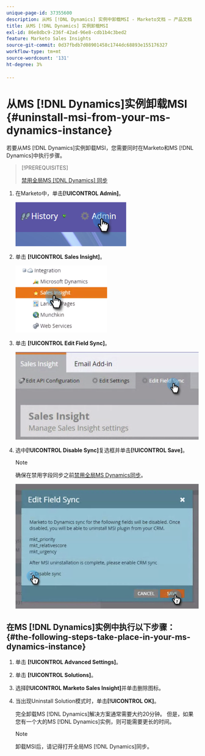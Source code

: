 ```yaml
---
unique-page-id: 37355600
description: 从MS [!DNL Dynamics] 实例中卸载MSI - Marketo文档 — 产品文档
title: 从MS [!DNL Dynamics] 实例卸载MSI
exl-id: 86e8dbc9-236f-42ad-96e8-cdb1b4c3bed2
feature: Marketo Sales Insights
source-git-commit: 0d37fbdb7d08901458c1744dc68893e155176327
workflow-type: tm+mt
source-wordcount: '131'
ht-degree: 3%

---
```


# 从MS [!DNL Dynamics]实例卸载MSI {#uninstall-msi-from-your-ms-dynamics-instance}

若要从MS [!DNL Dynamics]实例卸载MSI，您需要同时在Marketo和MS [!DNL Dynamics]中执行步骤。

>[!PREREQUISITES]
>
>[禁用全局MS [!DNL Dynamics] 同步](/help/marketo/product-docs/marketo-sales-insight/msi-for-microsoft-dynamics/uninstalling/disable-global-ms-dynamics-sync.md)

1. 在Marketo中，单击&#x200B;**[!UICONTROL Admin]**。

   ![](assets/one-1.png)

1. 单击 **[!UICONTROL Sales Insight]**。

   ![](assets/six.png)

1. 单击 **[!UICONTROL Edit Field Sync]**。

   ![](assets/seven.png)

1. 选中&#x200B;**[!UICONTROL Disable Sync]**&#x200B;复选框并单击&#x200B;**[!UICONTROL Save]**。

   >[!NOTE]
   >
   >确保在禁用字段同步之前[禁用全局MS Dynamics同步](/help/marketo/product-docs/marketo-sales-insight/msi-for-microsoft-dynamics/uninstalling/disable-global-ms-dynamics-sync.md)。

   ![](assets/eight.png)

## 在MS [!DNL Dynamics]实例中执行以下步骤： {#the-following-steps-take-place-in-your-ms-dynamics-instance}

1. 单击 **[!UICONTROL Advanced Settings]**。

1. 单击 **[!UICONTROL Solutions]**。

1. 选择&#x200B;**[!UICONTROL Marketo Sales Insight]**&#x200B;并单击删除图标。

1. 当出现Uninstall Solution模式时，单击&#x200B;**[!UICONTROL OK]**。

   完全卸载MS [!DNL Dynamics]解决方案通常需要大约20分钟。 但是，如果您有一个大的MS [!DNL Dynamics]实例，则可能需要更长的时间。

   >[!NOTE]
   >
   >卸载MSI后，请记得打开全局MS [!DNL Dynamics]同步。
